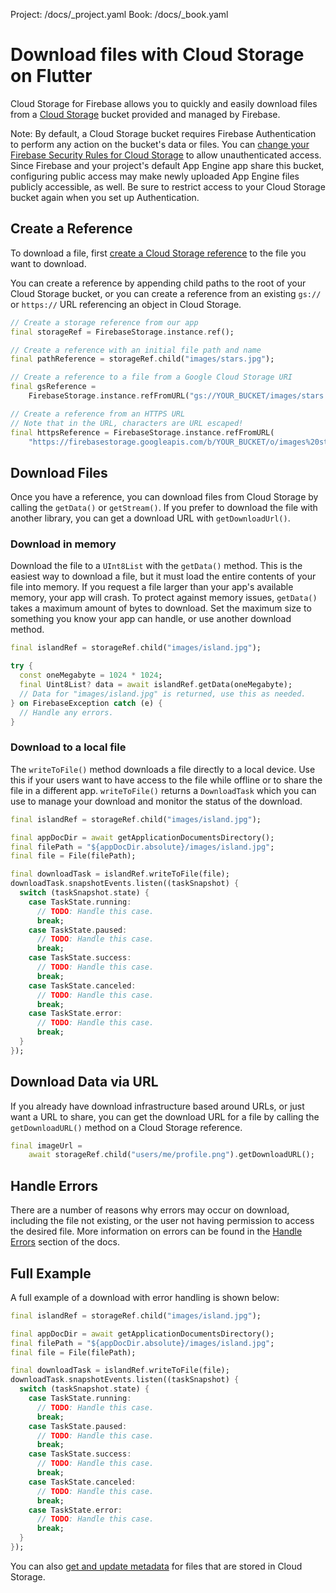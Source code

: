 Project: /docs/_project.yaml
Book: /docs/_book.yaml

<link rel="stylesheet" type="text/css" href="/styles/docs.css" />

# Download files with Cloud Storage on Flutter

Cloud Storage for Firebase allows you to quickly and easily download
files from a [Cloud Storage](//cloud.google.com/storage)
bucket provided and managed by Firebase.

Note: By default, a Cloud Storage bucket requires Firebase Authentication to
perform any action on the bucket's data or files. You can
[change your Firebase Security Rules for Cloud Storage](/docs/storage/security/rules-conditions#public)
to allow unauthenticated access. Since Firebase and your project's default
App Engine app share this bucket, configuring public access may make newly
uploaded App Engine files publicly accessible, as well. Be sure to restrict
access to your Cloud Storage bucket again when you set up Authentication.



## Create a Reference

To download a file, first [create a Cloud Storage reference](create-reference)
to the file you want to download.

You can create a reference by appending child paths to the root of your
Cloud Storage bucket, or you can create a reference from an existing
`gs://` or `https://` URL referencing an object in Cloud Storage.

```dart
// Create a storage reference from our app
final storageRef = FirebaseStorage.instance.ref();

// Create a reference with an initial file path and name
final pathReference = storageRef.child("images/stars.jpg");

// Create a reference to a file from a Google Cloud Storage URI
final gsReference =
    FirebaseStorage.instance.refFromURL("gs://YOUR_BUCKET/images/stars.jpg");

// Create a reference from an HTTPS URL
// Note that in the URL, characters are URL escaped!
final httpsReference = FirebaseStorage.instance.refFromURL(
    "https://firebasestorage.googleapis.com/b/YOUR_BUCKET/o/images%20stars.jpg");
```


## Download Files

Once you have a reference, you can download files from Cloud Storage
by calling the `getData()` or `getStream()`. If you prefer to download the file
with another library, you can get a download URL with `getDownloadUrl()`.

### Download in memory

Download the file to a `UInt8List` with the `getData()` method. This is the
easiest way to download a file, but it must load the entire contents of
your file into memory. If you request a file larger than your app's available
memory, your app will crash. To protect against memory issues, `getData()`
takes a maximum amount of bytes to download. Set the maximum size to something
you know your app can handle, or use another download method.

```dart
final islandRef = storageRef.child("images/island.jpg");

try {
  const oneMegabyte = 1024 * 1024;
  final Uint8List? data = await islandRef.getData(oneMegabyte);
  // Data for "images/island.jpg" is returned, use this as needed.
} on FirebaseException catch (e) {
  // Handle any errors.
}
```

### Download to a local file

The `writeToFile()` method downloads a file directly to a local device. Use this if
your users want to have access to the file while offline or to share the file in a
different app. `writeToFile()` returns a `DownloadTask` which you can use to manage
your download and monitor the status of the download.

```dart
final islandRef = storageRef.child("images/island.jpg");

final appDocDir = await getApplicationDocumentsDirectory();
final filePath = "${appDocDir.absolute}/images/island.jpg";
final file = File(filePath);

final downloadTask = islandRef.writeToFile(file);
downloadTask.snapshotEvents.listen((taskSnapshot) {
  switch (taskSnapshot.state) {
    case TaskState.running:
      // TODO: Handle this case.
      break;
    case TaskState.paused:
      // TODO: Handle this case.
      break;
    case TaskState.success:
      // TODO: Handle this case.
      break;
    case TaskState.canceled:
      // TODO: Handle this case.
      break;
    case TaskState.error:
      // TODO: Handle this case.
      break;
  }
});
```

## Download Data via URL

If you already have download infrastructure based around URLs, or just want
a URL to share, you can get the download URL for a file by calling the
`getDownloadURL()` method on a Cloud Storage reference.

```dart
final imageUrl =
    await storageRef.child("users/me/profile.png").getDownloadURL();
```

## Handle Errors

There are a number of reasons why errors may occur on download, including the
file not existing, or the user not having permission to access the desired file.
More information on errors can be found in the [Handle Errors](handle-errors)
section of the docs.

## Full Example

A full example of a download with error handling is shown below:

```dart
final islandRef = storageRef.child("images/island.jpg");

final appDocDir = await getApplicationDocumentsDirectory();
final filePath = "${appDocDir.absolute}/images/island.jpg";
final file = File(filePath);

final downloadTask = islandRef.writeToFile(file);
downloadTask.snapshotEvents.listen((taskSnapshot) {
  switch (taskSnapshot.state) {
    case TaskState.running:
      // TODO: Handle this case.
      break;
    case TaskState.paused:
      // TODO: Handle this case.
      break;
    case TaskState.success:
      // TODO: Handle this case.
      break;
    case TaskState.canceled:
      // TODO: Handle this case.
      break;
    case TaskState.error:
      // TODO: Handle this case.
      break;
  }
});
```

You can also [get and update metadata](file-metadata) for files that are stored
in Cloud Storage.
